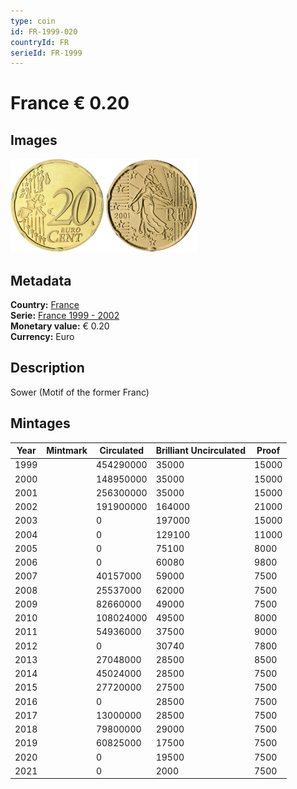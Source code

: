 ```yaml
---
type: coin
id: FR-1999-020
countryId: FR
serieId: FR-1999
---
```


# France € 0.20

## Images

<img src="../../../Images/common-2002-020.webp" height="150" alt="Front image"><img src="Images/france-1999-020.webp" height="150" alt="Back image">

## Metadata

**Country:** [France](../index.md)\
**Serie:** [France 1999 - 2002](index.md)\
**Monetary value:** € 0.20\
**Currency:** Euro

## Description

Sower (Motif of the former Franc)

## Mintages

| Year | Mintmark | Circulated | Brilliant Uncirculated | Proof |
| ---- | -------- | ---------- | ---------------------- | ----- |
| 1999 |          | 454290000  | 35000                  | 15000 |
| 2000 |          | 148950000  | 35000                  | 15000 |
| 2001 |          | 256300000  | 35000                  | 15000 |
| 2002 |          | 191900000  | 164000                 | 21000 |
| 2003 |          | 0          | 197000                 | 15000 |
| 2004 |          | 0          | 129100                 | 11000 |
| 2005 |          | 0          | 75100                  | 8000  |
| 2006 |          | 0          | 60080                  | 9800  |
| 2007 |          | 40157000   | 59000                  | 7500  |
| 2008 |          | 25537000   | 62000                  | 7500  |
| 2009 |          | 82660000   | 49000                  | 7500  |
| 2010 |          | 108024000  | 49500                  | 8000  |
| 2011 |          | 54936000   | 37500                  | 9000  |
| 2012 |          | 0          | 30740                  | 7800  |
| 2013 |          | 27048000   | 28500                  | 8500  |
| 2014 |          | 45024000   | 28500                  | 7500  |
| 2015 |          | 27720000   | 27500                  | 7500  |
| 2016 |          | 0          | 28500                  | 7500  |
| 2017 |          | 13000000   | 28500                  | 7500  |
| 2018 |          | 79800000   | 29000                  | 7500  |
| 2019 |          | 60825000   | 17500                  | 7500  |
| 2020 |          | 0          | 19500                  | 7500  |
| 2021 |          | 0          | 2000                   | 7500  |
